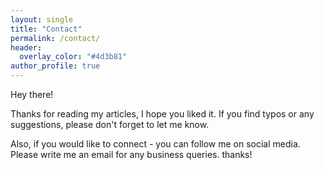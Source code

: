 ```yaml
---
layout: single
title: "Contact"
permalink: /contact/
header:
  overlay_color: "#4d3b81"
author_profile: true
---
```


Hey there!

Thanks for reading my articles, I hope you liked it. If you find typos or any suggestions, please don't forget to let me know.

Also, if you would like to connect - you can follow me on social media. Please write me an email for any business queries. thanks!
